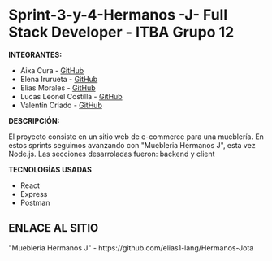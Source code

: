 <h1>Sprint-3-y-4-Hermanos -J- Full Stack Developer - ITBA Grupo 12</h1>

**INTEGRANTES:**
- Aixa Cura - [GitHub](https://github.com/aixancura)
- Elena Irurueta - [GitHub](https://github.com/elenairurueta)
- Elias Morales - [GitHub](https://github.com/elias1-lang)
- Lucas Leonel Costilla - [GitHub](https://github.com/Lucasleonel4)
- Valentín Criado - [GitHub](https://github.com/valencriado)

**DESCRIPCIÓN:**

El proyecto consiste en un sitio web de e-commerce para una mueblería.
En estos sprints seguimos avanzando con "Muebleria Hermanos J", esta vez Node.js. Las secciones desarroladas fueron: backend y client

**TECNOLOGÍAS USADAS**
- React
- Express
- Postman

<h2>ENLACE AL SITIO</h2> "Muebleria Hermanos J" - https://github.com/elias1-lang/Hermanos-Jota
